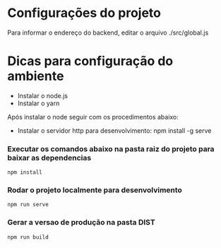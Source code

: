 # Configurações do projeto

Para informar o endereço do backend, editar o arquivo ./src/global.js

# Dicas para configuração do ambiente

- Instalar o node.js
- Instalar o yarn

Após instalar o node seguir com os procedimentos abaixo:

- Instalar o servidor http para desenvolvimento: npm install -g serve

### Executar os comandos abaixo na pasta raiz do projeto para baixar as dependencias
```
npm install
```

### Rodar o projeto localmente para desenvolvimento
```
npm run serve
```

### Gerar a versao de produção na pasta DIST
```
npm run build
```

